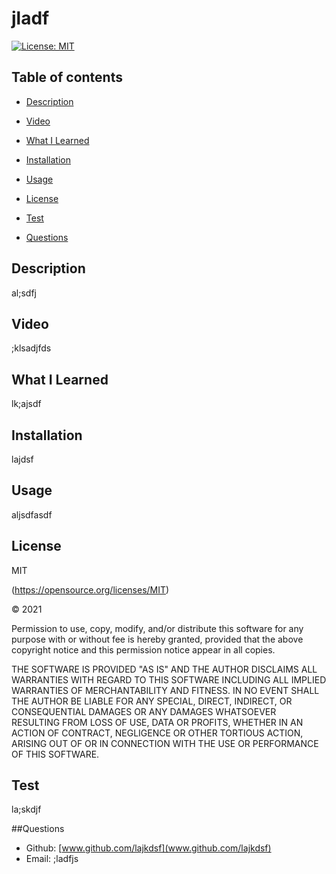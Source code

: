 
# jladf 


[![License: MIT](https://img.shields.io/badge/License-MIT-yellow.svg)](https://opensource.org/licenses/MIT)

    
## Table of contents

* [Description](#description)


* [Video](#video)


* [What I Learned](#what-i-learned)


* [Installation](#installation)


* [Usage](#usage)


* [License](#license)



* [Test](#test)

* [Questions](#questions)
    

## Description
al;sdfj



## Video
;klsadjfds



## What I Learned
lk;ajsdf

    

## Installation
lajdsf



## Usage
aljsdfasdf



## License
MIT

(https://opensource.org/licenses/MIT)


&copy; 2021
  
Permission to use, copy, modify, and/or distribute this software for any purpose with or without fee is hereby granted, provided that the above copyright notice and this permission notice appear in all copies.

THE SOFTWARE IS PROVIDED "AS IS" AND THE AUTHOR DISCLAIMS ALL WARRANTIES WITH REGARD TO THIS SOFTWARE INCLUDING ALL IMPLIED WARRANTIES OF MERCHANTABILITY AND FITNESS. IN NO EVENT SHALL THE AUTHOR BE LIABLE FOR ANY SPECIAL, DIRECT, INDIRECT, OR CONSEQUENTIAL DAMAGES OR ANY DAMAGES WHATSOEVER RESULTING FROM LOSS OF USE, DATA OR PROFITS, WHETHER IN AN ACTION OF CONTRACT, NEGLIGENCE OR OTHER TORTIOUS ACTION, ARISING OUT OF OR IN CONNECTION WITH THE USE OR PERFORMANCE OF THIS SOFTWARE.   
        





## Test
la;skdjf


##Questions  
* Github: [www.github.com/lajkdsf](www.github.com/lajkdsf)
* Email: ;ladfjs

